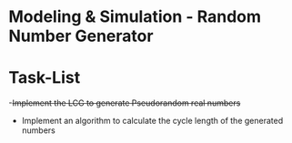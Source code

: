 # Modeling & Simulation - Random Number Generator


# Task-List
-~~Implement the LCG to generate Pseudorandom real numbers~~
- Implement an algorithm to calculate the cycle length of the generated numbers
